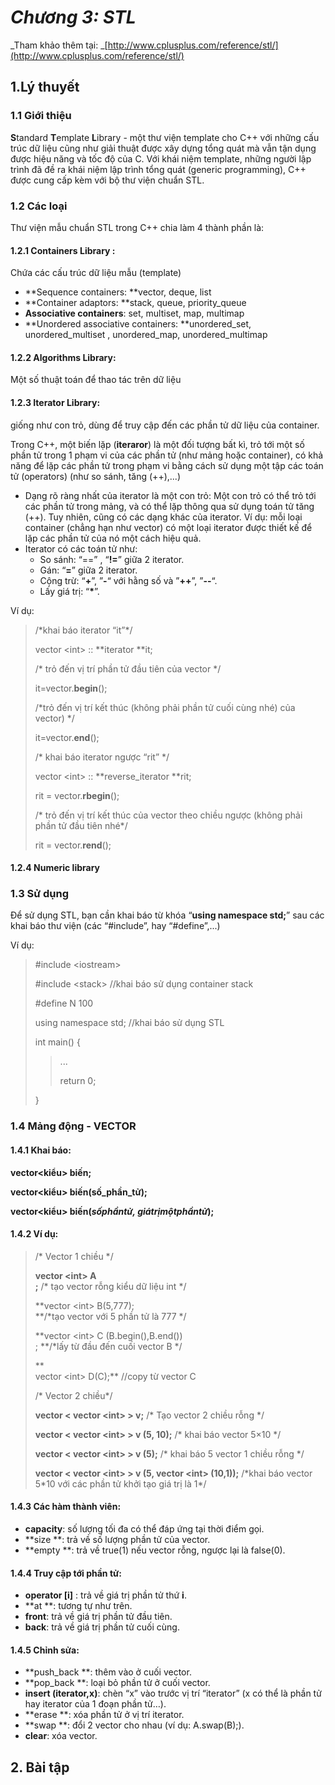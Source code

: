 # _Chương 3: STL_

_Tham khảo thêm tại: _[http://www.cplusplus.com/reference/stl/](http://www.cplusplus.com/reference/stl/)

## 1.Lý thuyết

### 1.1 Giới thiệu

**S**tandard **T**emplate **L**ibrary - một thư viện template cho C++ với những cấu trúc dữ liệu cũng như giải thuật được xây dựng tổng quát mà vẫn tận dụng được hiệu năng và tốc độ của C. Với khái niệm template, những người lập trình đã đề ra khái niệm lập trình tổng quát \(generic programming\), C++ được cung cấp kèm với bộ thư viện chuẩn STL.

### 1.2 Các loại

Thư viện mẫu chuẩn STL trong C++ chia làm 4 thành phần là:

#### 1.2.1 Containers Library :

Chứa các cấu trúc dữ liệu mẫu \(template\)

* **Sequence containers: **vector, deque, list
* **Container adaptors: **stack, queue, priority\_queue
* **Associative containers**: set, multiset, map, multimap
* **Unordered associative containers: **unordered\_set, unordered\_multiset , unordered\_map, unordered\_multimap

#### 1.2.2 Algorithms Library:

Một số thuật toán để thao tác trên dữ liệu

#### 1.2.3 Iterator Library:

giống như con trỏ, dùng để truy cập đến các phần tử dữ liệu của container.

Trong C++, một biến lặp \(**iteraror**\) là một đối tượng bất kì, trỏ tới một số phần tử trong 1 phạm vi của các phần tử \(như mảng hoặc container\), có khả năng để lặp các phần tử trong phạm vi bằng cách sử dụng một tập các toán tử \(operators\) \(như so sánh, tăng \(++\),...\)

* Dạng rõ ràng nhất của iterator là một con trỏ: Một con trỏ có thể trỏ tới các phần tử trong mảng, và có thể lặp thông qua sử dụng toán tử tăng \(++\). Tuy nhiên, cũng có các dạng khác của iterator. Ví dụ: mỗi loại container \(chẳng hạn như vector\) có một loại iterator được thiết kế để lặp các phần tử của nó một cách hiệu quả.
* Iterator có các toán tử như:
  * So sánh: “==” , “**!=**” giữa 2 iterator.
  * Gán: “**=**” giữa 2 iterator.
  * Cộng trừ: “**+**”, ”**-**“ với hằng số và ”**++**”, ”**--**“.
  * Lấy giá trị: “**\***”.

Ví dụ:

> /\*khai  báo iterator  “it”\*/
>
> vector &lt;int&gt; :: **iterator  **it;
>
> /\* trỏ  đến vị  trí phần  tử  đầu tiên  của vector \*/
>
> it=vector.**begin**\(\);
>
> /\*trỏ  đến vị trí kết  thúc \(không  phải  phần tử  cuối  cùng nhé\) của vector\)  \*/
>
> it=vector.**end**\(\);
>
> /\* khai  báo iterator ngược  “rit” \*/
>
> vector &lt;int&gt; :: **reverse\_iterator **rit;
>
> rit =  vector.**rbegin**\(\);
>
> /\* trỏ  đến vị  trí kết thúc của vector theo  chiều  ngược \(không phải  phần tử đầu tiên  nhé\*/
>
> rit =  vector.**rend**\(\);

#### 1.2.4 Numeric library

### 1.3 Sử dụng

Để sử dụng STL, bạn cần khai báo từ khóa “**using namespace std;**” sau các khai báo thư viện \(các “\#include”, hay “\#define”,...\)

Ví dụ:

> \#include &lt;iostream&gt;
>
> \#include &lt;stack&gt;       //khai  báo sử dụng container stack
>
> \#define N  100
>
> using  namespace std;  //khai báo sử dụng STL
>
> int main\(\)  {
>
> > ...
> >
> > return 0;
>
> }

### 1.4 Mảng động - VECTOR

#### 1.4.1 Khai báo:

**vector&lt;kiểu&gt; biến;**

**vector&lt;kiểu&gt; biến\(số\_phần\_tử\);**

**vector&lt;kiểu&gt; biến\(**_**sốphầntử, giátrịmộtphầntử**_**\);**

#### 1.4.2 Ví dụ:

> /\*  Vector 1 chiều \*/
>
> **vector &lt;int&gt; A  
> ;** /\* tạo vector rỗng kiểu dữ liệu int \*/
>
> **vector &lt;int&gt; B\(5,777\);      
> **/\*tạo vector với 5 phần tử là 777 \*/
>
> **vector &lt;int&gt; C \(B.begin\(\),B.end\(\)\)  
> ; **/\*lấy từ đầu đến cuối vector B \*/
>
> **  
> vector &lt;int&gt; D\(C\);** //copy từ vector C
>
> /\* Vector 2 chiều\*/
>
> **vector &lt; vector &lt;int&gt; &gt; v;** /\* Tạo vector 2 chiều rỗng \*/
>
> **vector &lt; vector &lt;int&gt; &gt; v \(5,  10\);** /\* khai báo vector 5×10 \*/
>
> **vector &lt; vector &lt;int&gt; &gt;  v \(5\);** /\* khai báo 5  vector 1 chiều rỗng \*/
>
> **vector &lt; vector &lt;int&gt; &gt;  v \(5, vector &lt;int&gt; \(10,1\)\);** /\*khai báo vector 5\*10 với các phần tử khởi tạo giá trị là 1\*/

#### 1.4.3 Các hàm thành  viên:

* **capacity**: số lượng tối đa có thể đáp ứng tại thời điểm gọi.
* **size **: trả  về số lượng  phần tử  của vector.
* **empty  **: trả  về true\(1\)  nếu vector  rỗng,  ngược lại là  false\(0\).

#### 1.4.4 Truy cập tới phần tử:

* **operator \[i\]**  : trả về giá trị phần tử thứ  **i**.
* **at **: tương tự như trên.
* **front**: trả  về giá  trị phần tử đầu tiên.
* **back**: trả  về giá trị phần  tử cuối cùng.

#### 1.4.5 Chỉnh sửa:

* **push\_back **: thêm  vào ở  cuối vector.
* **pop\_back  **: loại bỏ phần tử ở cuối vector.
* **insert \(iterator,x\)**: chèn “x”  vào trước  vị trí “iterator” \(x  có thể là  phần tử  hay iterator của 1  đoạn  phần tử…\).
* **erase **: xóa phần tử  ở  vị trí iterator.
* **swap  **: đổi 2 vector cho nhau \(ví dụ: A.swap\(B\);\).
* **clear**: xóa vector.

## 2. Bài tập



